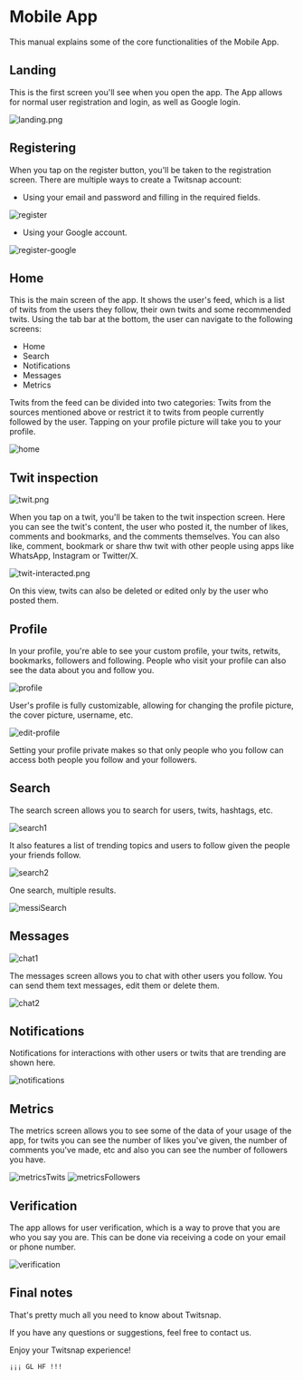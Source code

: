 # Mobile App

This manual explains some of the core functionalities of the Mobile App.

## Landing
This is the first screen you'll see when you open the app. 
The App allows for normal user registration and login, as well as Google login.

![landing.png](landing.jpg)

## Registering
When you tap on the register button, you'll be taken to the registration screen. 
There are multiple ways to create a Twitsnap account:
- Using your email and password and filling in the required fields.

![register](registering.jpg)

- Using your Google account.

![register-google](register-google.jpg)

## Home
This is the main screen of the app. It shows the user's feed, which is a list of twits from the users they follow, their own twits and some recommended twits.
Using the tab bar at the bottom, the user can navigate to the following screens:
- Home
- Search
- Notifications
- Messages
- Metrics

Twits from the feed can be divided into two categories: Twits from the sources mentioned above or restrict it to twits from people currently followed by the user.
Tapping on your profile picture will take you to your profile.

![home](home.jpg)

## Twit inspection
![twit.png](twit.jpg)

When you tap on a twit, you'll be taken to the twit inspection screen. Here you can see the twit's content, the user who posted it, the number of likes, comments and bookmarks, and the comments themselves.
You can also like, comment, bookmark or share thw twit with other people using apps like WhatsApp, Instagram or Twitter/X.

![twit-interacted.png](twit-interacted.jpg)

On this view, twits can also be deleted or edited only by the user who posted them.

## Profile
In your profile, you're able to see your custom profile, your twits, retwits, bookmarks, followers and following.
People who visit your profile can also see the data about you and follow you.

![profile](profile.jpg)

User's profile is fully customizable, allowing for changing the profile picture, the cover picture, username, etc.

![edit-profile](edit-profile.jpg)

Setting your profile private makes so that only people who you follow can access both people you follow and your followers.

## Search

The search screen allows you to search for users, twits, hashtags, etc.

![search1](search1.jpg)

It also features a list of trending topics and users to follow given the people your friends follow.

![search2](search2.jpg)

One search, multiple results.

![messiSearch](messiSearch.jpeg)
## Messages

![chat1](chat1.jpg)

The messages screen allows you to chat with other users you follow. You can send them text messages, edit them or delete them.

![chat2](chat2.jpg)

## Notifications

Notifications for interactions with other users or twits that are trending are shown here.

![notifications](notifications.jpg)

## Metrics

The metrics screen allows you to see some of the data of your usage of the app, for twits you can see the number of likes you've given, the number of comments you've made, etc and also you can see the number of followers you have.

![metricsTwits](metricsTwits.jpeg)
![metricsFollowers](metricsFollowers.jpeg)

## Verification

The app allows for user verification, which is a way to prove that you are who you say you are.
This can be done via receiving a code on your email or phone number.

![verification](verification.jpg)

## Final notes

That's pretty much all you need to know about Twitsnap.

If you have any questions or suggestions, feel free to contact us.

Enjoy your Twitsnap experience!
```
¡¡¡ GL HF !!!
```
